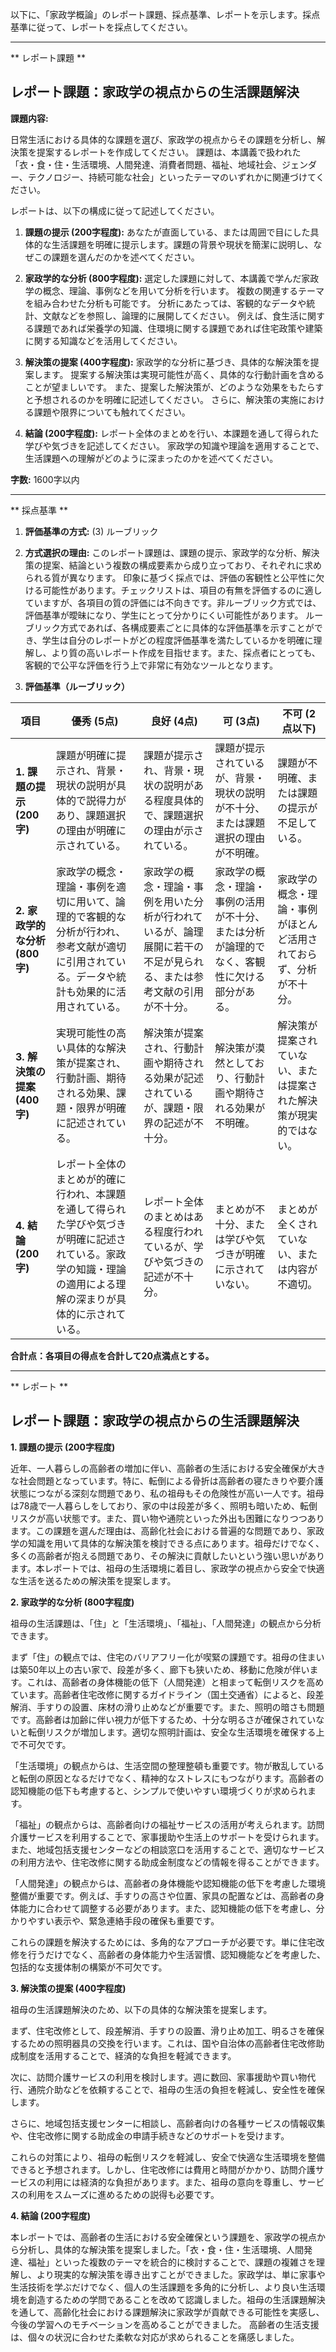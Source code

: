 以下に、「家政学概論」のレポート課題、採点基準、レポートを示します。採点基準に従って、レポートを採点してください。

---------------------------------------
** レポート課題 **

## レポート課題：家政学の視点からの生活課題解決

**課題内容:**

日常生活における具体的な課題を選び、家政学の視点からその課題を分析し、解決策を提案するレポートを作成してください。  課題は、本講義で扱われた「衣・食・住・生活環境、人間発達、消費者問題、福祉、地域社会、ジェンダー、テクノロジー、持続可能な社会」といったテーマのいずれかに関連づけてください。

レポートは、以下の構成に従って記述してください。

1. **課題の提示 (200字程度):**  あなたが直面している、または周囲で目にした具体的な生活課題を明確に提示します。課題の背景や現状を簡潔に説明し、なぜこの課題を選んだのかを述べてください。

2. **家政学的な分析 (800字程度):**  選定した課題に対して、本講義で学んだ家政学の概念、理論、事例などを用いて分析を行います。  複数の関連するテーマを組み合わせた分析も可能です。  分析にあたっては、客観的なデータや統計、文献などを参照し、論理的に展開してください。  例えば、食生活に関する課題であれば栄養学の知識、住環境に関する課題であれば住宅政策や建築に関する知識などを活用してください。

3. **解決策の提案 (400字程度):**  家政学的な分析に基づき、具体的な解決策を提案します。  提案する解決策は実現可能性が高く、具体的な行動計画を含めることが望ましいです。  また、提案した解決策が、どのような効果をもたらすと予想されるのかを明確に記述してください。  さらに、解決策の実施における課題や限界についても触れてください。

4. **結論 (200字程度):**  レポート全体のまとめを行い、本課題を通して得られた学びや気づきを記述してください。  家政学の知識や理論を適用することで、生活課題への理解がどのように深まったのかを述べてください。


**字数:** 1600字以内




---------------------------------------
** 採点基準 **

1. **評価基準の方式:** (3) ルーブリック

2. **方式選択の理由:**  このレポート課題は、課題の提示、家政学的な分析、解決策の提案、結論という複数の構成要素から成り立っており、それぞれに求められる質が異なります。  印象に基づく採点では、評価の客観性と公平性に欠ける可能性があります。チェックリストは、項目の有無を評価するのに適していますが、各項目の質の評価には不向きです。非ルーブリック方式では、評価基準が曖昧になり、学生にとって分かりにくい可能性があります。  ルーブリック方式であれば、各構成要素ごとに具体的な評価基準を示すことができ、学生は自分のレポートがどの程度評価基準を満たしているかを明確に理解し、より質の高いレポート作成を目指せます。また、採点者にとっても、客観的で公平な評価を行う上で非常に有効なツールとなります。


3. **評価基準（ルーブリック）**

| 項目                     | 優秀 (5点)                                                                     | 良好 (4点)                                                                 | 可 (3点)                                                                     | 不可 (2点以下)                                                              |
|--------------------------|-------------------------------------------------------------------------------|------------------------------------------------------------------------------|-------------------------------------------------------------------------------|---------------------------------------------------------------------------------|
| **1. 課題の提示 (200字)** | 課題が明確に提示され、背景・現状の説明が具体的で説得力があり、課題選択の理由が明確に示されている。 | 課題が提示され、背景・現状の説明がある程度具体的で、課題選択の理由が示されている。 | 課題が提示されているが、背景・現状の説明が不十分、または課題選択の理由が不明確。 | 課題が不明確、または課題の提示が不足している。                                     |
| **2. 家政学的な分析 (800字)** | 家政学の概念・理論・事例を適切に用いて、論理的で客観的な分析が行われ、参考文献が適切に引用されている。データや統計も効果的に活用されている。 | 家政学の概念・理論・事例を用いた分析が行われているが、論理展開に若干の不足が見られる、または参考文献の引用が不十分。 | 家政学の概念・理論・事例の活用が不十分、または分析が論理的でなく、客観性に欠ける部分がある。 | 家政学の概念・理論・事例がほとんど活用されておらず、分析が不十分。                               |
| **3. 解決策の提案 (400字)** | 実現可能性の高い具体的な解決策が提案され、行動計画、期待される効果、課題・限界が明確に記述されている。 | 解決策が提案され、行動計画や期待される効果が記述されているが、課題・限界の記述が不十分。 | 解決策が漠然としており、行動計画や期待される効果が不明確。                               | 解決策が提案されていない、または提案された解決策が現実的ではない。                         |
| **4. 結論 (200字)** | レポート全体のまとめが的確に行われ、本課題を通して得られた学びや気づきが明確に記述されている。家政学の知識・理論の適用による理解の深まりが具体的に示されている。 | レポート全体のまとめはある程度行われているが、学びや気づきの記述が不十分。 | まとめが不十分、または学びや気づきが明確に示されていない。                               | まとめが全くされていない、または内容が不適切。                                         |


**合計点：各項目の得点を合計して20点満点とする。**


---------------------------------------
** レポート **
## レポート課題：家政学の視点からの生活課題解決

**1. 課題の提示 (200字程度)**

近年、一人暮らしの高齢者の増加に伴い、高齢者の生活における安全確保が大きな社会問題となっています。特に、転倒による骨折は高齢者の寝たきりや要介護状態につながる深刻な問題であり、私の祖母もその危険性が高い一人です。祖母は78歳で一人暮らしをしており、家の中は段差が多く、照明も暗いため、転倒リスクが高い状態です。また、買い物や通院といった外出も困難になりつつあります。この課題を選んだ理由は、高齢化社会における普遍的な問題であり、家政学の知識を用いて具体的な解決策を検討できる点にあります。祖母だけでなく、多くの高齢者が抱える問題であり、その解決に貢献したいという強い思いがあります。本レポートでは、祖母の生活環境に着目し、家政学の視点から安全で快適な生活を送るための解決策を提案します。


**2. 家政学的な分析 (800字程度)**

祖母の生活課題は、「住」と「生活環境」、「福祉」、「人間発達」の観点から分析できます。

まず「住」の観点では、住宅のバリアフリー化が喫緊の課題です。祖母の住まいは築50年以上の古い家で、段差が多く、廊下も狭いため、移動に危険が伴います。これは、高齢者の身体機能の低下（人間発達）と相まって転倒リスクを高めています。高齢者住宅改修に関するガイドライン（国土交通省）によると、段差解消、手すりの設置、床材の滑り止めなどが重要です。また、照明の暗さも問題です。高齢者は加齢に伴い視力が低下するため、十分な明るさが確保されていないと転倒リスクが増加します。適切な照明計画は、安全な生活環境を確保する上で不可欠です。

「生活環境」の観点からは、生活空間の整理整頓も重要です。物が散乱していると転倒の原因となるだけでなく、精神的なストレスにもつながります。高齢者の認知機能の低下も考慮すると、シンプルで使いやすい環境づくりが求められます。

「福祉」の観点からは、高齢者向けの福祉サービスの活用が考えられます。訪問介護サービスを利用することで、家事援助や生活上のサポートを受けられます。また、地域包括支援センターなどの相談窓口を活用することで、適切なサービスの利用方法や、住宅改修に関する助成金制度などの情報を得ることができます。

「人間発達」の観点からは、高齢者の身体機能や認知機能の低下を考慮した環境整備が重要です。例えば、手すりの高さや位置、家具の配置などは、高齢者の身体能力に合わせて調整する必要があります。また、認知機能の低下を考慮し、分かりやすい表示や、緊急連絡手段の確保も重要です。

これらの課題を解決するためには、多角的なアプローチが必要です。単に住宅改修を行うだけでなく、高齢者の身体能力や生活習慣、認知機能などを考慮した、包括的な支援体制の構築が不可欠です。


**3. 解決策の提案 (400字程度)**

祖母の生活課題解決のため、以下の具体的な解決策を提案します。

まず、住宅改修として、段差解消、手すりの設置、滑り止め加工、明るさを確保するための照明器具の交換を行います。これは、国や自治体の高齢者住宅改修助成制度を活用することで、経済的な負担を軽減できます。

次に、訪問介護サービスの利用を検討します。週に数回、家事援助や買い物代行、通院介助などを依頼することで、祖母の生活の負担を軽減し、安全性を確保します。

さらに、地域包括支援センターに相談し、高齢者向けの各種サービスの情報収集や、住宅改修に関する助成金の申請手続きなどのサポートを受けます。

これらの対策により、祖母の転倒リスクを軽減し、安全で快適な生活環境を整備できると予想されます。しかし、住宅改修には費用と時間がかかり、訪問介護サービスの利用には経済的な負担があります。また、祖母の意向を尊重し、サービスの利用をスムーズに進めるための説得も必要です。


**4. 結論 (200字程度)**

本レポートでは、高齢者の生活における安全確保という課題を、家政学の視点から分析し、具体的な解決策を提案しました。「衣・食・住・生活環境、人間発達、福祉」といった複数のテーマを統合的に検討することで、課題の複雑さを理解し、より現実的な解決策を導き出すことができました。家政学は、単に家事や生活技術を学ぶだけでなく、個人の生活課題を多角的に分析し、より良い生活環境を創造するための学問であることを改めて認識しました。祖母の生活課題解決を通して、高齢化社会における課題解決に家政学が貢献できる可能性を実感し、今後の学習へのモチベーションを高めることができました。  高齢者の生活支援は、個々の状況に合わせた柔軟な対応が求められることを痛感しました。


